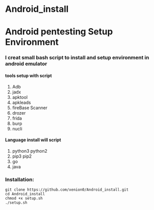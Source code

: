 # Android_install
# Android pentesting Setup Environment

### I creat small bash script to install and setup environment in android emulator 

#### tools setup with script
1. Adb
2. jadx
3. apktool
4. apkleads
5. fireBase Scanner
6. drozer
7. frida
8. burp
9. nucli

#### Language install  will script 
1. python3 python2
2. pip3 pip2
3. go
4. java

### Installation:
```
git clone https://github.com/xenion0/Android_install.git  
cd Android_install  
chmod +x setup.sh    
./setup.sh
```
